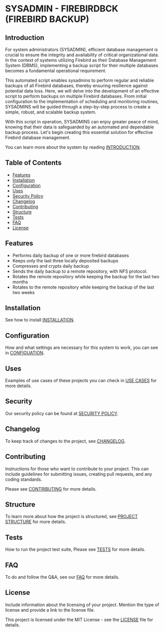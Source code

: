 # SYSADMIN - FIREBIRDBCK (FIREBIRD BACKUP)

## Introduction

For system administrators (SYSADMIN), efficient database management is crucial to ensure the integrity and availability of critical organizational data. In the context of systems utilizing Firebird as their Database Management System (DBMS), implementing a backup script for their multiple databases becomes a fundamental operational requirement.

This automated script enables sysadmins to perform regular and reliable backups of all Firebird databases, thereby ensuring resilience against potential data loss. Here, we will delve into the development of an effective script to perform backups on multiple Firebird databases. From initial configuration to the implementation of scheduling and monitoring routines, SYSADMINS will be guided through a step-by-step process to create a simple, robust, and scalable backup system.

With this script in operation, SYSADMINS can enjoy greater peace of mind, knowing that their data is safeguarded by an automated and dependable backup process. Let's begin creating this essential solution for effective Firebird database management.

You can learn more about the system by reading [INTRODUCTION](https://github.com/irmaodejesus/SYSADMIN.FirebirdBck/blob/8f8dc7f3e6f7bf28e50249e72fb326ab265989d2/docs/Introduction.md).

## Table of Contents

- [Features](#features)
- [Installation](#installation)
- [Configuration](#configuration)
- [Uses](#uses)
- [Security Policy](#security)
- [Changelog](#changelog)
- [Contributing](#contributing)
- [Structure](#structure)
- [Tests](#tests)
- [FAQ](#faq)
- [License](#license)

## Features

- Performs daily backup of one or more firebird databases
- Keeps only the last three locally deposited backups
- Compresses and crypts daily backup
- Sends the daily backup to a remote repository, with NFS protocol.
- Rotates the remote repository while keeping the backup for the last two months
- Rotates to the remote repository while keeping the backup of the last two weeks

## Installation

See how to install [INSTALLATION](https://github.com/irmaodejesus/SYSADMIN.FirebirdBck/blob/8f8dc7f3e6f7bf28e50249e72fb326ab265989d2/docs/Installation.md).

## Configuration

How and what settings are necessary for this system to work, you can see in [CONFIGUATION](https://github.com/irmaodejesus/SYSADMIN.FirebirdBck/blob/8f8dc7f3e6f7bf28e50249e72fb326ab265989d2/docs/Configuration.md).

## Uses

Examples of use cases of these projects you can check in [USE CASES](https://github.com/irmaodejesus/SYSADMIN.FirebirdBck/blob/8f8dc7f3e6f7bf28e50249e72fb326ab265989d2/docs/Uses.md) for more details.

## Security

Our security policy can be found at [SECURITY POLICY](https://github.com/irmaodejesus/SYSADMIN.FirebirdBck/blob/4264fcd9d1ab3984809decce8f11145b21170d5a/SECURITY.md).

## Changelog

To keep track of changes to the project, see [CHANGELOG](https://github.com/irmaodejesus/SYSADMIN.FirebirdBck/blob/8f8dc7f3e6f7bf28e50249e72fb326ab265989d2/docs/Changelog.md).

## Contributing

Instructions for those who want to contribute to your project. This can include guidelines for submitting issues, creating pull requests, and any coding standards.

Please see  [CONTRIBUTING](https://github.com/irmaodejesus/SYSADMIN.FirebirdBck/blob/d8346a53c60b7fc8fc1a28178c07ea928b8e02ea/CONTRIBUTING.md)  for more details.

## Structure

To learn more about how the project is structured, see  [PROJECT STRUCTURE](https://github.com/irmaodejesus/SYSADMIN.FirebirdBck/blob/8f8dc7f3e6f7bf28e50249e72fb326ab265989d2/docs/Project_Structure.md)  for more details.

## Tests

How to run the project test suite, Please see  [TESTS](https://github.com/irmaodejesus/SYSADMIN.FirebirdBck/blob/8f8dc7f3e6f7bf28e50249e72fb326ab265989d2/docs/Tests.md) for more details.

## FAQ

To do and follow the Q&A, see our [FAQ]([https://github.com/irmaodejesus/SYSADMIN.FirebirdBck/blob/8f8dc7f3e6f7bf28e50249e72fb326ab265989d2/docs/FAQs.md](https://github.com/irmaodejesus/SYSADMIN.FirebirdBck/discussions/new)) for more details.

## License

Include information about the licensing of your project. Mention the type of license and provide a link to the license file.

This project is licensed under the MIT License - see the [LICENSE](https://github.com/irmaodejesus/SYSADMIN.FirebirdBck/blob/d8346a53c60b7fc8fc1a28178c07ea928b8e02ea/LICENSE) file for details.
